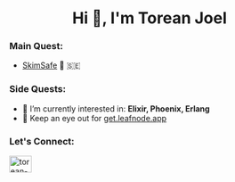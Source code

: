 <h1 align="center">Hi 👋, I'm Torean Joel</h1>
<h3>Main Quest:</h3>

- [SkimSafe](https://www.skimsafe.se/) 🔐 🇸🇪

<h3>Side Quests:</h3>

- 🌱 I’m currently interested in: **Elixir, Phoenix, Erlang**
- 👀 Keep an eye out for [get.leafnode.app](https://get.leafnode.app/)

<h3 align="left">Let's Connect:</h3>
<p align="left">
<a href="https://linkedin.com/in/torean-joel" target="blank"><img align="center" src="https://raw.githubusercontent.com/rahuldkjain/github-profile-readme-generator/master/src/images/icons/Social/linked-in-alt.svg" alt="torean-joel" height="30" width="40" /></a>
</p>

<!-- <h3 align="left">Current Languages and Tool Preferences:</h3>
<p align="left"> <a href="https://www.erlang.org/" target="_blank" rel="noreferrer"> <img src="https://www.vectorlogo.zone/logos/erlang/erlang-official.svg" alt="erlang" width="40" height="40"/> </a>
<a href="https://elixir-lang.org" target="_blank" rel="noreferrer"> <img src="https://www.vectorlogo.zone/logos/elixir-lang/elixir-lang-icon.svg" alt="elixir" width="40" height="40"/> </a>
<a href="https://developer.mozilla.org/en-US/docs/Web/JavaScript" target="_blank" rel="noreferrer"> <img src="https://raw.githubusercontent.com/devicons/devicon/master/icons/javascript/javascript-original.svg" alt="javascript" width="40" height="40"/> </a>
<a href="https://nodejs.org" target="_blank" rel="noreferrer"> <img src="https://raw.githubusercontent.com/devicons/devicon/master/icons/nodejs/nodejs-original-wordmark.svg" alt="nodejs" width="40" height="40"/> </a>
<a href="https://reactjs.org/" target="_blank" rel="noreferrer"> <img src="https://raw.githubusercontent.com/devicons/devicon/master/icons/react/react-original-wordmark.svg" alt="react" width="40" height="40"/></a> </p>
<hr/> -->
